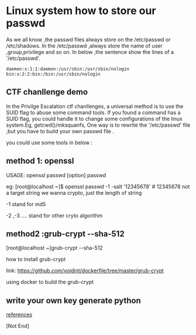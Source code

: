 # Linux system how to store our passwd

As we all know ,the passwd files always store on the /etc/passwd or /etc/shadows. In the /etc/passwd ,always store the name of user ,group,privilege and so on. In below ,the sentence show the lines of a '/etc/passwd'.


```
daemon:x:1:1:daemon:/usr/sbin:/usr/sbin/nologin
bin:x:2:2:bin:/bin:/usr/sbin/nologin
```

## CTF chanllenge demo

In the Privilge Escalation ctf chanllenges, a universal method is to use the SUID flag to abuse some command tools. If you found a command has a SUID flag, you could handle it to change some configurations of the linux system.Eg, getcwd()/mksquanfs, One way is to rewrite the '/etc/passwd' file ,but you have to build your own passwd file .

you could use some tools in below :


## method 1: openssl 

USAGE: openssl passwd [option] passwd

eg: 
[root@localhost ~]$ openssl passwd -1 -salt '12345678'   # 12345678 not a target string we wanna crypto, just the length of string

-1 stand for md5 

-2 ,-3 .... stand for other cryto algorithm


## method2 :grub-crypt --sha-512


[root@localhost ~]grub-crypt --sha-512


how to install grub-crypt 

link: https://github.com/voidint/dockerfile/tree/master/grub-crypt

using docker to build the grub-crypt

## write your own key generate python

[references](http://blog.51cto.com/axe999/1386832)



[Not End]